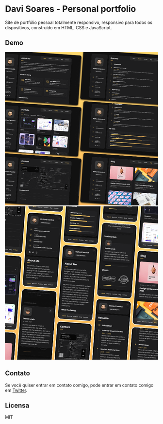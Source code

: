# Davi Soares - Personal portfolio

Site de portfólio pessoal totalmente responsivo, responsivo para todos os dispositivos, construído em HTML, CSS e JavaScript.

## Demo

![Desktop Demo](./assets/images/desktop.png "Desktop Demo")
![Mobile Demo](./assets/images/mobile.png "Mobile Demo")


## Contato

Se você quiser entrar em contato comigo, pode entrar em contato comigo em [Twitter](https://www.instagram.com/eduxcode/).

## Licensa

MIT 
